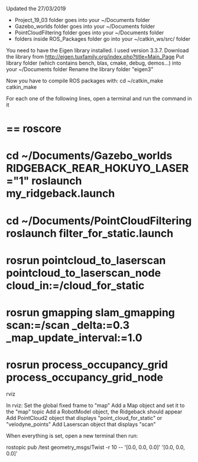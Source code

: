 Updated the 27/03/2019

- Project_19_03 folder goes into your ~/Documents folder
- Gazebo_worlds folder goes into your ~/Documents folder
- PointCloudFiltering folder goes into your ~/Documents folder
- folders inside ROS_Packages folder go into your ~/catkin_ws/src/ folder

You need to have the Eigen library installed. I used version 3.3.7.
Download the library from http://eigen.tuxfamily.org/index.php?title=Main_Page
Put library folder (which contains bench, blas, cmake, debug, demos...) into your ~/Documents folder 
Rename the library folder "eigen3"

Now you have to compile ROS packages with:
cd ~/catkin_make
catkin_make

For each one of the following lines, open a terminal and run the command in it

==
roscore
==
cd ~/Documents/Gazebo_worlds
RIDGEBACK_REAR_HOKUYO_LASER="1" roslaunch my_ridgeback.launch
==
cd ~/Documents/PointCloudFiltering
roslaunch filter_for_static.launch
==
rosrun pointcloud_to_laserscan pointcloud_to_laserscan_node cloud_in:=/cloud_for_static
==
rosrun gmapping slam_gmapping scan:=/scan _delta:=0.3 _map_update_interval:=1.0
==
rosrun process_occupancy_grid process_occupancy_grid_node
==
rviz

In rviz:
Set the global fixed frame to "map"
Add a Map object and set it to the "map" topic
Add a RobotModel object, the Ridgeback should appear
Add PointCloud2 object that displays "point_cloud_for_static" or "velodyne_points"
Add Laserscan object that displays "scan"


When everything is set, open a new terminal then run:

rostopic pub /test geometry_msgs/Twist -r 10 -- '[0.0, 0.0, 0.0]' '[0.0, 0.0, 0.0]'

